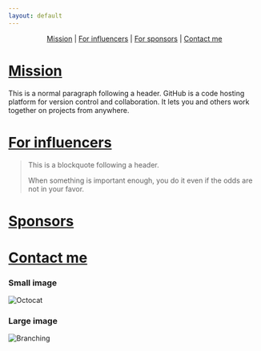 ```yaml
---
layout: default
---
```

<p align="center">
  <a href="#mission">Mission</a> |
  <a href="#influencers">For influencers</a> |
  <a href="sponsors">For sponsors</a> |
  <a href="contact">Contact me</a>
</p>


# [Mission](#mission)

This is a normal paragraph following a header. GitHub is a code hosting platform for version control and collaboration. It lets you and others work together on projects from anywhere.

# [For influencers](#influencers)

> This is a blockquote following a header.
>
> When something is important enough, you do it even if the odds are not in your favor.

# [Sponsors](#sponsors)


# [Contact me](#contact)



### Small image

![Octocat](https://assets-cdn.github.com/images/icons/emoji/octocat.png)

### Large image

![Branching](https://guides.github.com/activities/hello-world/branching.png)


